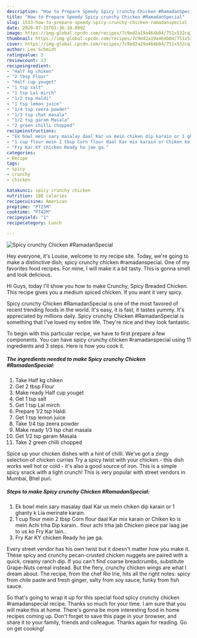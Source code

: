 ```yaml
---
description: "How to Prepare Speedy Spicy crunchy Chicken #RamadanSpecial"
title: "How to Prepare Speedy Spicy crunchy Chicken #RamadanSpecial"
slug: 1533-how-to-prepare-speedy-spicy-crunchy-chicken-ramadanspecial
date: 2020-07-25T01:36:18.099Z
image: https://img-global.cpcdn.com/recipes/7c9ed2a19a464b04/751x532cq70/spicy-crunchy-chicken-ramadanspecial-recipe-main-photo.jpg
thumbnail: https://img-global.cpcdn.com/recipes/7c9ed2a19a464b04/751x532cq70/spicy-crunchy-chicken-ramadanspecial-recipe-main-photo.jpg
cover: https://img-global.cpcdn.com/recipes/7c9ed2a19a464b04/751x532cq70/spicy-crunchy-chicken-ramadanspecial-recipe-main-photo.jpg
author: Leo Schmidt
ratingvalue: 3
reviewcount: 13
recipeingredient:
- "Half kg chiken"
- "2 tbsp Flour"
- "Half cup youget"
- "1 tsp salt"
- "1 tsp Lal mirch"
- "1/2 tsp Haldi"
- "1 tsp lemon juice"
- "1/4 tsp zeera powder"
- "1/3 tsp chat masala"
- "1/2 tsp garam Masala"
- "2 green chilli chopped"
recipeinstructions:
- "Ek bowl mein sary masalay daal Kar us mein chiken dip karain or 1 ghanty k Lia merinate karain."
- "1 cup flour mein 2 tbsp Corn flour daal Kar mix karain or Chiken ko is mein Achi trha Dip karain.. flour achi trha jab Chicken piece par laag jae to us ko Fry Kar lain.."
- "Fry Kar KY chicken Ready ho jae ga."
categories:
- Recipe
tags:
- spicy
- crunchy
- chicken

katakunci: spicy crunchy chicken 
nutrition: 108 calories
recipecuisine: American
preptime: "PT25M"
cooktime: "PT42M"
recipeyield: "1"
recipecategory: Lunch

---
```



![Spicy crunchy Chicken #RamadanSpecial](https://img-global.cpcdn.com/recipes/7c9ed2a19a464b04/751x532cq70/spicy-crunchy-chicken-ramadanspecial-recipe-main-photo.jpg)

Hey everyone, it's Louise, welcome to my recipe site. Today, we're going to make a distinctive dish, spicy crunchy chicken #ramadanspecial. One of my favorites food recipes. For mine, I will make it a bit tasty. This is gonna smell and look delicious.

Hi Guys, today I&#39;ll show you how to make Crunchy, Spicy Breaded Chicken. This recipe gives you a medium spiced chicken. If you want it very spicy.

Spicy crunchy Chicken #RamadanSpecial is one of the most favored of recent trending foods in the world. It's easy, it is fast, it tastes yummy. It's appreciated by millions daily. Spicy crunchy Chicken #RamadanSpecial is something that I've loved my entire life. They're nice and they look fantastic.


To begin with this particular recipe, we have to first prepare a few components. You can have spicy crunchy chicken #ramadanspecial using 11 ingredients and 3 steps. Here is how you cook it.

<!--inarticleads1-->

##### The ingredients needed to make Spicy crunchy Chicken #RamadanSpecial:

1. Take Half kg chiken
1. Get 2 tbsp Flour
1. Make ready Half cup youget
1. Get 1 tsp salt
1. Get 1 tsp Lal mirch
1. Prepare 1/2 tsp Haldi
1. Get 1 tsp lemon juice
1. Take 1/4 tsp zeera powder
1. Make ready 1/3 tsp chat masala
1. Get 1/2 tsp garam Masala
1. Take 2 green chilli chopped


Spice up your chicken dishes with a hint of chilli. We&#39;ve got a zingy selection of chicken curries Try a spicy twist with your chicken - this dish works well hot or cold - it&#39;s also a good source of iron. This is a simple spicy snack with a light crunch! This is very popular with street vendors in Mumbai, Bhel puri. 

<!--inarticleads2-->

##### Steps to make Spicy crunchy Chicken #RamadanSpecial:

1. Ek bowl mein sary masalay daal Kar us mein chiken dip karain or 1 ghanty k Lia merinate karain.
1. 1 cup flour mein 2 tbsp Corn flour daal Kar mix karain or Chiken ko is mein Achi trha Dip karain.. flour achi trha jab Chicken piece par laag jae to us ko Fry Kar lain..
1. Fry Kar KY chicken Ready ho jae ga.


Every street vendor has his own twist but it doesn&#39;t matter how you make it. These spicy and crunchy pecan-crusted chicken nuggets are paired with a quick, creamy ranch dip. If you can&#39;t find coarse breadcrumbs, substitute Grape-Nuts cereal instead. But the fiery, crunchy chicken wings are what I dream about. The recipe, from the chef Rio Irie, hits all the right notes: spicy from chile paste and fresh ginger, salty from soy sauce, funky from fish sauce. 

So that's going to wrap it up for this special food spicy crunchy chicken #ramadanspecial recipe. Thanks so much for your time. I am sure that you will make this at home. There's gonna be more interesting food in home recipes coming up. Don't forget to save this page in your browser, and share it to your family, friends and colleague. Thanks again for reading. Go on get cooking!
